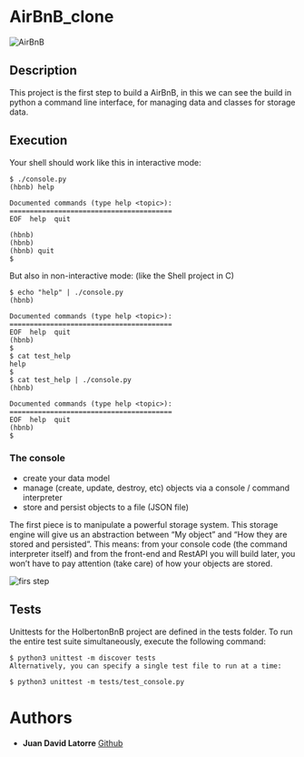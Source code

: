 # AirBnB_clone
![AirBnB](https://holbertonintranet.s3.amazonaws.com/uploads/medias/2018/6/65f4a1dd9c51265f49d0.png?X-Amz-Algorithm=AWS4-HMAC-SHA256&X-Amz-Credential=AKIARDDGGGOU5BHMTQX4%2F20220307%2Fus-east-1%2Fs3%2Faws4_request&X-Amz-Date=20220307T042301Z&X-Amz-Expires=86400&X-Amz-SignedHeaders=host&X-Amz-Signature=e5b04391d44112869f57daa2ba1a1377ea965f0f21281550050de561432aaf15)
## Description

This project is the first step to build a AirBnB, in this we can see 
the build in python a command line interface, for managing data and classes 
for storage data.

## Execution

Your shell should work like this in interactive mode:

    
    $ ./console.py
    (hbnb) help
        
    Documented commands (type help <topic>):
    ========================================
    EOF  help  quit

    (hbnb) 
    (hbnb) 
    (hbnb) quit
    $
    
But also in non-interactive mode: (like the Shell project in C)


    $ echo "help" | ./console.py
    (hbnb)

    Documented commands (type help <topic>):
    ========================================
    EOF  help  quit
    (hbnb) 
    $
    $ cat test_help
    help
    $
    $ cat test_help | ./console.py
    (hbnb)

    Documented commands (type help <topic>):
    ========================================
    EOF  help  quit
    (hbnb) 
    $

### The console
- create your data model
- manage (create, update, destroy, etc) objects via a console / command interpreter
- store and persist objects to a file (JSON file)

The first piece is to manipulate a powerful storage system. This storage engine will give us an abstraction between “My object” and “How they are stored and persisted”. This means: from your console code (the command interpreter itself) and from the front-end and RestAPI you will build later, you won’t have to pay attention (take care) of how your objects are stored.

![firs step](https://holbertonintranet.s3.amazonaws.com/uploads/medias/2018/6/815046647d23428a14ca.png?X-Amz-Algorithm=AWS4-HMAC-SHA256&X-Amz-Credential=AKIARDDGGGOU5BHMTQX4%2F20220307%2Fus-east-1%2Fs3%2Faws4_request&X-Amz-Date=20220307T043835Z&X-Amz-Expires=86400&X-Amz-SignedHeaders=host&X-Amz-Signature=00eb6854b04fe5755726408feaa513db7796978459c87dc824145de83a48b2d7)

## Tests

Unittests for the HolbertonBnB project are defined in the tests folder. To run the entire test suite simultaneously, execute the following command:

    $ python3 unittest -m discover tests
    Alternatively, you can specify a single test file to run at a time:

    $ python3 unittest -m tests/test_console.py
# Authors
- **Juan David Latorre** [Github](https://github.com/Byakko12)